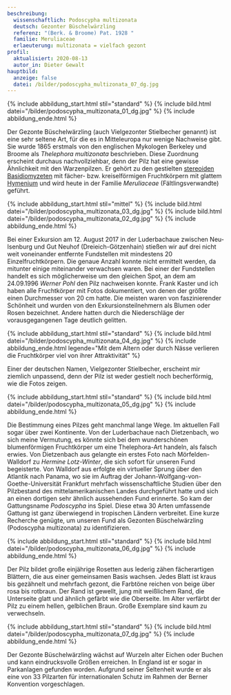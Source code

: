 ```yaml
---
beschreibung:
  wissenschaftlich: Podoscypha multizonata
  deutsch: Gezonter Büschelwärzling
  referenz: "(Berk. & Broome) Pat. 1928 "
  familie: Meruliaceae
  erlaeuterung: multizonata = vielfach gezont
profil:
  aktualisiert: 2020-08-13
  autor_in: Dieter Gewalt
hauptbild:
  anzeige: false
  datei: /bilder/podoscypha_multizonata_07_dg.jpg
---
```

{% include abbildung_start.html stil="standard" %}
{% include bild.html datei="/bilder/podoscypha_multizonata_01_dg.jpg" %}
{% include abbildung_ende.html %}

Der Gezonte Büschelwärzling (auch Vielgezonter Stielbecher genannt) ist eine sehr seltene Art, für die es in Mitteleuropa nur wenige Nachweise gibt. Sie wurde 1865 erstmals von den englischen Mykologen Berkeley und Broome als *Thelephora multizonata* beschrieben. Diese Zuordnung erscheint durchaus nachvollziehbar, denn der Pilz hat eine gewisse Ähnlichkeit mit den Warzenpilzen. Er gehört zu den gestielten [stereoiden](stereoid "Glossar") [Basidiomyzeten](Basidiomyzeten "Glossar") mit fächer- bzw. kreiselförmigen Fruchtkörpern mit glattem [Hymenium](Hymenium "Glossar") und wird heute in der Familie *Meruliaceae* (Fältlingsverwandte) geführt.

{% include abbildung_start.html stil="mittel" %}
{% include bild.html datei="/bilder/podoscypha_multizonata_03_dg.jpg" %}
{% include bild.html datei="/bilder/podoscypha_multizonata_02_dg.jpg" %}
{% include abbildung_ende.html %}

Bei einer Exkursion am 12. August 2017 in der Luderbachaue zwischen Neu-Isenburg und Gut Neuhof (Dreieich-Götzenhain) stießen wir auf drei nicht weit voneinander entfernte Fundstellen mit mindestens 20 Einzelfruchtkörpern. Die genaue Anzahl konnte nicht ermittelt werden, da mitunter einige miteinander verwachsen waren. Bei einer der Fundstellen handelt es sich möglicherweise um den gleichen Spot, an dem am 24.09.1996 *Werner Pohl* den Pilz nachweisen konnte. Frank Kaster und ich haben alle Fruchtkörper mit Fotos dokumentiert, von denen der größte einen Durchmesser von 20 cm hatte. Die meisten waren von faszinierender Schönheit und wurden von den Exkursionsteilnehmern als Blumen oder Rosen bezeichnet. Andere hatten durch die Niederschläge der vorausgegangenen Tage deutlich gelitten.

{% include abbildung_start.html stil="standard" %}
{% include bild.html datei="/bilder/podoscypha_multizonata_04_dg.jpg" %}
{% include abbildung_ende.html legende="Mit dem Altern oder durch Nässe verlieren die Fruchtkörper viel von ihrer Attraktivität" %}

Einer der deutschen Namen, Vielgezonter Stielbecher, erscheint mir ziemlich unpassend, denn der Pilz ist weder gestielt noch becherförmig, wie die Fotos zeigen.

{% include abbildung_start.html stil="standard" %}
{% include bild.html datei="/bilder/podoscypha_multizonata_05_dg.jpg" %}
{% include abbildung_ende.html %}

Die Bestimmung eines Pilzes geht manchmal lange Wege. Im aktuellen Fall sogar über zwei Kontinente. Von der Luderbachaue nach Dietzenbach, wo sich meine Vermutung, es könnte sich bei dem wunderschönen blumenförmigen Fruchtkörper um eine Thelephora-Art handeln, als falsch erwies. Von Dietzenbach aus gelangte ein erstes Foto nach Mörfelden-Walldorf zu *Hermine Lotz-Winter*, die sich sofort für unseren Fund begeisterte. Von Walldorf aus erfolgte ein virtueller Sprung über den Atlantik nach Panama, wo sie im Auftrag der Johann-Wolfgang-von-Goethe-Universität Frankfurt mehrfach wissenschaftliche Studien über den Pilzbestand des mittelamerikanischen Landes durchgeführt hatte und sich an einen dortigen sehr ähnlich aussehenden Fund erinnerte. So kam der Gattungsname *Podoscypha* ins Spiel. Diese etwa 30 Arten umfassende Gattung ist ganz überwiegend in tropischen Ländern verbreitet. Eine kurze Recherche genügte, um unseren Fund als Gezonten Büschelwärzling (Podoscypha multizonata) zu identifizieren.

{% include abbildung_start.html stil="standard" %}
{% include bild.html datei="/bilder/podoscypha_multizonata_06_dg.jpg" %}
{% include abbildung_ende.html %}

Der Pilz bildet große einjährige Rosetten aus lederig zähen fächerartigen Blättern, die aus einer gemeinsamen Basis wachsen. Jedes Blatt ist kraus bis gezähnelt und mehrfach gezont, die Farbtöne reichen von beige über rosa bis rotbraun. Der Rand ist gewellt, jung mit weißlichem Rand, die Unterseite glatt und ähnlich gefärbt wie die Oberseite. Im Alter verfärbt der Pilz zu einem hellen, gelblichen Braun. Große Exemplare sind kaum zu verwechseln.

{% include abbildung_start.html stil="standard" %}
{% include bild.html datei="/bilder/podoscypha_multizonata_07_dg.jpg" %}
{% include abbildung_ende.html %}

Der Gezonte Büschelwärzling wächst auf Wurzeln alter Eichen oder Buchen und kann eindrucksvolle Größen erreichen. In England ist er sogar in Parkanlagen gefunden worden. Aufgrund seiner Seltenheit wurde er als eine von 33 Pilzarten für internationalen Schutz im Rahmen der Berner Konvention vorgeschlagen.